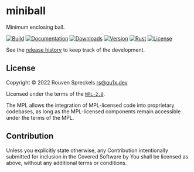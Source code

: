 # miniball

Minimum enclosing ball.

[![Build][]](https://github.com/qu1x/miniball/actions/workflows/build.yml)
[![Documentation][]](https://docs.rs/miniball)
[![Downloads][]](https://crates.io/crates/miniball)
[![Version][]](https://crates.io/crates/miniball)
[![Rust][]](https://www.rust-lang.org)
[![License][]](https://mozilla.org/MPL)

[Build]: https://github.com/qu1x/miniball/actions/workflows/build.yml/badge.svg
[Documentation]: https://docs.rs/miniball/badge.svg
[Downloads]: https://img.shields.io/crates/d/miniball.svg
[Version]: https://img.shields.io/crates/v/miniball.svg
[Rust]: https://img.shields.io/badge/rust-nightly-orange.svg
[License]: https://img.shields.io/crates/l/miniball

See the [release history] to keep track of the development.

[release history]: RELEASES.md

## License

Copyright © 2022 Rouven Spreckels <rs@qu1x.dev>

Licensed under the terms of the [`MPL-2.0`](LICENSES/MPL-2.0).

The MPL allows the integration of MPL-licensed code into proprietary codebases, as long as the
MPL-licensed components remain accessible under the terms of the MPL.

## Contribution

Unless you explicitly state otherwise, any Contribution intentionally submitted for inclusion in the
Covered Software by You shall be licensed as above, without any additional terms or conditions.
